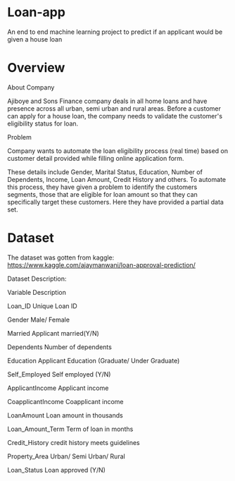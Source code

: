 # Loan-app
An end to end machine learning project to predict if an applicant would be given a house loan


# Overview

About Company

Ajiboye and Sons Finance company deals in all home loans and have presence across all urban, semi urban and rural areas. Before a customer can apply for a house loan, the company needs to validate the customer's eligibility status for loan.

Problem

Company wants to automate the loan eligibility process (real time) based on customer detail provided while filling online application form. 

These details include Gender, Marital Status, Education, Number of Dependents, Income, Loan Amount, Credit History and others. To automate this process,
they have given a problem to identify the customers segments, those that are eligible for loan amount so that they can specifically target these customers.
Here they have provided a partial data set.


# Dataset
The dataset was gotten from kaggle: 
https://www.kaggle.com/ajaymanwani/loan-approval-prediction/


Dataset Description:

Variable				Description

Loan_ID	Unique 				Loan ID

Gender					Male/ Female

Married					Applicant married(Y/N)

Dependents				Number of dependents

Education				Applicant Education (Graduate/ Under Graduate)

Self_Employed				Self employed (Y/N)

ApplicantIncome				Applicant income

CoapplicantIncome			Coapplicant income

LoanAmount				Loan amount in thousands

Loan_Amount_Term			Term of loan in months

Credit_History				credit history meets guidelines

Property_Area				Urban/ Semi Urban/ Rural

Loan_Status				Loan approved (Y/N)
